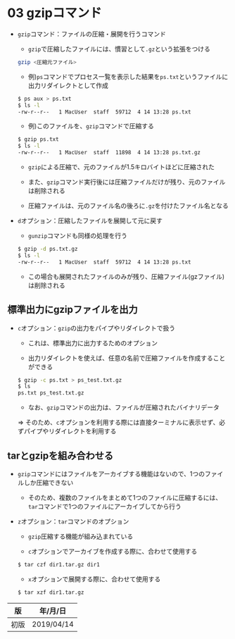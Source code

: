 03 gzipコマンド
==============

* `gzip`コマンド：ファイルの圧縮・展開を行うコマンド

  * `gzip`で圧縮したファイルには、慣習として`.gz`という拡張をつける

  ```bash
  gzip <圧縮元ファイル>
  ```

  * 例)`ps`コマンドでプロセス一覧を表示した結果を`ps.txt`というファイルに出力リダイレクトとして作成

  ```bash
  $ ps aux > ps.txt
  $ ls -l
  -rw-r--r--   1 MacUser  staff  59712  4 14 13:28 ps.txt
  ```

  * 例)このファイルを、`gzip`コマンドで圧縮する

  ```bash
  $ gzip ps.txt
  $ ls -l
  -rw-r--r--   1 MacUser  staff  11898  4 14 13:28 ps.txt.gz
  ```

  * `gzip`による圧縮で、元のファイルが1.5キロバイトほどに圧縮された

  * また、`gzip`コマンド実行後には圧縮ファイルだけが残り、元のファイルは削除される

  * 圧縮ファイルは、元のファイル名の後ろに`.gz`を付けたファイル名となる

* `d`オプション：圧縮したファイルを展開して元に戻す

  * `gunzip`コマンドも同様の処理を行う

  ```bash
  $ gzip -d ps.txt.gz
  $ ls -l
  -rw-r--r--   1 MacUser  staff  59712  4 14 13:28 ps.txt
  ```

  * この場合も展開されたファイルのみが残り、圧縮ファイル(gzファイル)は削除される



## 標準出力にgzipファイルを出力

* `c`オプション：`gzip`の出力をパイプやリダイレクトで扱う

  * これは、標準出力に出力するためのオプション

  * 出力リダイレクトを使えば、任意の名前で圧縮ファイルを作成することができる

  ```bash
  $ gzip -c ps.txt > ps_test.txt.gz
  $ ls
  ps.txt ps_test.txt.gz
  ```

  * なお、`gzip`コマンドの出力は、ファイルが圧縮されたバイナリデータ

  => そのため、`c`オプションを利用する際には直接ターミナルに表示せず、必ずパイプやリダイレクトを利用する



## tarとgzipを組み合わせる

* `gzip`コマンドにはファイルをアーカイブする機能はないので、1つのファイルしか圧縮できない

  * そのため、複数のファイルをまとめて1つのファイルに圧縮するには、`tar`コマンドで1つのファイルにアーカイブしてから行う

* `z`オプション：`tar`コマンドのオプション

  * `gzip`圧縮する機能が組み込まれている

  * `c`オプションでアーカイブを作成する際に、合わせて使用する

  ```bash
  $ tar czf dir1.tar.gz dir1
  ```

  * `x`オプションで展開する際に、合わせて使用する

  ```bash
  $ tar xzf dir1.tar.gz
  ```



| 版 |  年/月/日 |
|----|----------|
|初版|2019/04/14|
